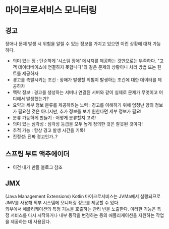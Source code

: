 # 마이크로서비스 모니터링
## 경고
장애나 문제 발생 시 위험을 알릴 수 있는 정보를 가지고 있으면 이런 상황에 대처 가능하다.

- 의미 있는 정 : 단순하게 '시스템 장애' 메시지를 제공하는 것만으로는 부족하다. "고객 데이터베이스에 연결하지 못합니다"와 같은 문제의 상황이나 처리 방법 또는 힌트를 제공하자
- 경고를 촉발시키는 조건 : 장애가 발생할 위험이 발생하는 조건에 대한 데이터를 제공하자
- 맥락 정보 : 경고를 생성하는 서버나 연결된 서버와 같이 실제로 문제가 무엇이고 어디에서 발생했는가?
- 요약과 세부 정보 분류를 제공하려는 노력 : 경고를 이해하기 위해 엄청난 양의 정보가 필요한 것은 아니지만, 추가 정보를 보기 원한다면 세부 정보가 필요!
- 분류 가능하게 만들기 : 어떻게 분류할지 고려!
- 의미 있는 심각성 : 심각성 등급을 모두 높게 정의한 것은 잘못된 것이다!
- 추적 가능 : 항상 경고 발생 시간을 기록!
- 진정성: 진짜 경고인가..?

## 스프링 부트 액추에이더
- 이건 내가 만들 블로그 참조

## JMX
(Java Management Extensions) Kotlin 마이크로서비스는 JVMa에서 실행되므로 JMV를 사용해 외부 시스템에 모니터링 정보를 제공할 수 있다.  
외부에서 애플리케이션의 특정 기능을 호출하는 관리 빈을 노출한다. 이러한 기능은 특정 서비스를 다시 시작하거나 내부 동작을 변경하는 등의 애플리케이션을 지원하는 작업을 제공하는 데 사용된다.                                                                            
